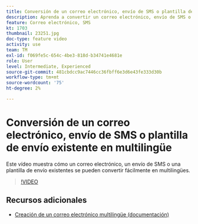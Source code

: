```yaml
---
title: Conversión de un correo electrónico, envío de SMS o plantilla de envío existente en multilingüe
description: Aprenda a convertir un correo electrónico, envío de SMS o una plantilla de envío existente a multilingüe.
feature: Correo electrónico, SMS
kt: 1703
thumbnail: 23251.jpg
doc-type: feature video
activity: use
team: TM
exl-id: f069fe5c-654c-4be3-818d-b34741e4681e
role: User
level: Intermediate, Experienced
source-git-commit: 481cbdcc9ac7446cc36fbff6e3d6e43fe333d30b
workflow-type: tm+mt
source-wordcount: '75'
ht-degree: 2%

---
```


# Conversión de un correo electrónico, envío de SMS o plantilla de envío existente en multilingüe

Este vídeo muestra cómo un correo electrónico, un envío de SMS o una plantilla de envío existentes se pueden convertir fácilmente en multilingües.

>[!VIDEO](https://video.tv.adobe.com/v/23251?quality=12)

## Recursos adicionales

* [Creación de un correo electrónico multilingüe (documentación)](https://experienceleague.adobe.com/docs/campaign-standard/using/communication-channels/email-messages/creating-a-multilingual-email.html?lang=en)
